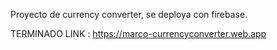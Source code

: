 Proyecto de currency converter, se deploya con firebase. 

TERMINADO
LINK : https://marco-currencyconverter.web.app